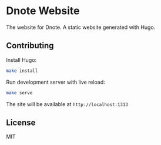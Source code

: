 # Dnote Website

The website for Dnote. A static website generated with Hugo.

## Contributing

Install Hugo:
```bash
make install
```

Run development server with live reload:
```bash
make serve
```

The site will be available at `http://localhost:1313`

## License

MIT
